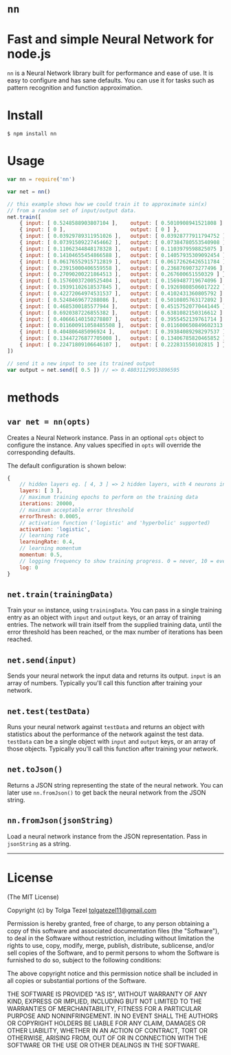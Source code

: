 # `nn`

# Fast and simple Neural Network for node.js

`nn` is a Neural Network library built for performance and ease of use. It is easy to configure and has sane defaults. You can use it for tasks such as pattern recognition and function approximation. 

# Install
```console
$ npm install nn
```

# Usage
```javascript
var nn = require('nn')

var net = nn()

// this example shows how we could train it to approximate sin(x)
// from a random set of input/output data.
net.train([
    { input: [ 0.5248588903807104 ],    output: [ 0.5010908941521808 ] },
    { input: [ 0 ],                     output: [ 0 ] },            
    { input: [ 0.03929789311951026 ],   output: [ 0.03928777911794752 ] },
    { input: [ 0.07391509227454662 ],   output: [ 0.07384780553540908 ] },
    { input: [ 0.11062344848178328 ],   output: [ 0.1103979598825075 ] },
    { input: [ 0.14104655454866588 ],   output: [ 0.14057935309092454 ] },
    { input: [ 0.06176552915712819 ],   output: [ 0.06172626426511784 ] },
    { input: [ 0.23915000406559558 ],   output: [ 0.2368769073277496 ] },
    { input: [ 0.27090200221864513 ],   output: [ 0.267600651550329 ] },
    { input: [ 0.15760037200525404 ],   output: [ 0.1569487719674096 ] },
    { input: [ 0.19391102618537845 ],   output: [ 0.19269808506017222 ] },
    { input: [ 0.42272064974531537 ],   output: [ 0.4102431360805792 ] },
    { input: [ 0.5248469677288086 ],    output: [ 0.5010805763172892 ] },
    { input: [ 0.4685300185577944 ],    output: [ 0.45157520770441445 ] },
    { input: [ 0.6920387226855382 ],    output: [ 0.6381082150316612 ] },
    { input: [ 0.40666140150278807 ],   output: [ 0.3955452139761714 ] },
    { input: [ 0.011600911058485508 ],  output: [ 0.011600650849602313 ] },
    { input: [ 0.404806485096924 ],     output: [ 0.39384089298297537 ] },
    { input: [ 0.13447276877705008 ],   output: [ 0.13406785820465852 ] },
    { input: [ 0.22471809106646107 ],   output: [ 0.222831550102815 ] } 
])

// send it a new input to see its trained output
var output = net.send([ 0.5 ]) // => 0.48031129953896595
```

# methods

## `var net = nn(opts)`

Creates a Neural Network instance. Pass in an optional `opts` object to configure the instance. Any values specified in `opts` will override the corresponding defaults.

The default configuration is shown below:
```javascript
{
    // hidden layers eg. [ 4, 3 ] => 2 hidden layers, with 4 neurons in the first, and 3 in the second.
    layers: [ 3 ],
    // maximum training epochs to perform on the training data
    iterations: 20000,
    // maximum acceptable error threshold
    errorThresh: 0.0005,
    // activation function ('logistic' and 'hyperbolic' supported)
    activation: 'logistic',
    // learning rate
    learningRate: 0.4,
    // learning momentum
    momentum: 0.5,
    // logging frequency to show training progress. 0 = never, 10 = every 10 iterations.
    log: 0   
}
```

## `net.train(trainingData)`

Train your `nn` instance, using `trainingData`. You can pass in a single training entry as an object with `input` and `output` keys, or an array of training entries. The network will train itself from the supplied training data, until the error threshold has been reached, or the max number of iterations has been reached.

## `net.send(input)`

Sends your neural network the input data and returns its output. `input` is an array of numbers. Typically you'll call this function after training your network.

## `net.test(testData)`

Runs your neural network against `testData` and returns an object with statistics about the performance of the network against the test data. `testData` can be a single object with `input` and `output` keys, or an array of those objects. Typically you'll call this function after training your network.

## `net.toJson()`

Returns a JSON string representing the state of the neural network. You can later use `nn.fromJson()` to get back the neural network from the JSON string.

## `nn.fromJson(jsonString)`

Load a neural network instance from the JSON representation. Pass in `jsonString` as a string.


-------

# License 

(The MIT License)

Copyright (c) by Tolga Tezel <tolgatezel11@gmail.com>

Permission is hereby granted, free of charge, to any person obtaining a copy
of this software and associated documentation files (the "Software"), to deal
in the Software without restriction, including without limitation the rights
to use, copy, modify, merge, publish, distribute, sublicense, and/or sell
copies of the Software, and to permit persons to whom the Software is
furnished to do so, subject to the following conditions:

The above copyright notice and this permission notice shall be included in
all copies or substantial portions of the Software.

THE SOFTWARE IS PROVIDED "AS IS", WITHOUT WARRANTY OF ANY KIND, EXPRESS OR
IMPLIED, INCLUDING BUT NOT LIMITED TO THE WARRANTIES OF MERCHANTABILITY,
FITNESS FOR A PARTICULAR PURPOSE AND NONINFRINGEMENT. IN NO EVENT SHALL THE
AUTHORS OR COPYRIGHT HOLDERS BE LIABLE FOR ANY CLAIM, DAMAGES OR OTHER
LIABILITY, WHETHER IN AN ACTION OF CONTRACT, TORT OR OTHERWISE, ARISING FROM,
OUT OF OR IN CONNECTION WITH THE SOFTWARE OR THE USE OR OTHER DEALINGS IN
THE SOFTWARE.

